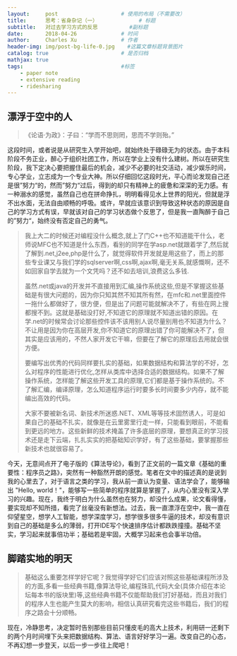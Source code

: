 ```yaml
---
layout:     post                    # 使用的布局（不需要改）
title:      思考：省身杂记（一） 			   # 标题 
subtitle:   对过去学习方式的反思  		#副标题
date:       2018-04-26              # 时间
author:     Charles Xu              # 作者
header-img: img/post-bg-life-0.jpg    #这篇文章标题背景图片
catalog: true                       # 是否归档
mathjax: true
tags:                               #标签
    - paper note
    - extensive reading
    - ridesharing
---
```

## 漂浮于空中的人
> 《论语·为政》：子曰：“学而不思则罔，思而不学则殆。”

这段时间，或者说是从研究生入学开始吧，就始终处于碌碌无为的状态。由于本科阶段不务正业，醉心于组织社团工作，所以在学业上没有什么建树。所以在研究生阶段，我下定决心要把握住最后的机会，减少不必要的社交活动，减少娱乐时间，专心学业，立志成为一个专业大神。所以仔细回忆这段时光，平心而论发现自己还是很”努力“的，然而”努力“过后，得到的却只有精神上的疲惫和深深的无力感。有一种溺水的感觉，虽然自己也在拼命挣扎，明明看得见水上世界的阳光，但就是浮不出水面，无法自由顺畅的呼吸。或许，早就应该意识到导致这种状态的原因是自己的学习方式有误，早就该对自己的学习状态做个反思了，但是我一直陶醉于自己的”努力“，始终没有否定自己的勇气。

> 我上大二的时候还对编程没什么概念,就上了门C++也不知道能干什么，老师说MFC也不知道是什么东西，看别的同学在学asp.net就跟着学了,然后就了解到.net,j2ee,php是什么了，就觉得软件开发就是用这些了，而上的那些专业课又与我们学的sqlserver啊,css啊,ajax啊,毫无关系,就感慨啊，还不如回家自学去就为一个文凭吗？还不如去培训,浪费这么多钱.
> 
>  虽然.net或java的开发并不直接用到汇编,操作系统这些,但是不掌握这些基础是有很大问题的，因为你只知其然不知其所有然，在mfc和.net里面控件一拖什么都做好了，很方便，但是出了问题可能就解决不了，有些在网上搜都搜不到。这就是基础没打好,不知道它的原理就不知道出错的原因。在学.net的时候常会讨论那些控件该不该用别人说尽量别用也不知道为什么？不让用是因为你在高层开发,你不知道它的原理出错了你可能解决不了，但其实是应该用的，不然人家开发它干嘛，但要在了解它的原理后去用就会很方便。
> 
> 要编写出优秀的代码同样要扎实的基础，如果数据结构和算法学的不好，怎么对程序的性能进行优化,怎样从类库中选择合适的数据结构。如果不了解操作系统，怎样能了解这些开发工具的原理,它们都是基于操作系统的。不了解汇编，编译原理，怎么知道程序运行时要多长时间要多少内存，就不能编出高效的代码。
> 
> 大家不要被新名词、新技术所迷惑.NET、XML等等技术固然诱人，可是如果自己的基础不扎实，就像是在云里雾里行走一样，只能看到眼前，不能看到更远的地方。这些新鲜的技术掩盖了许多底层的原理，要想真正的学习技术还是走下云端，扎扎实实的把基础知识学好，有了这些基础，要掌握那些新技术也就很容易了。
 
今天，无意间点开了电子版的《算法导论》，看到了正文前的一篇文章《基础的重要性：程序员之路》，突然有一种豁然开朗的感觉。笔者在文中的描述真的是说到我的心里去了，对于语言之类的学习，我从前一直认为变量、语法学会了，能够输出 "Hello, world！"，能够写一些简单的程序就算是掌握了，从内心里没有深入学习的兴趣。现在，我终于明白为什么虽然也在努力，却没什么成果，论文看得懂，要实现却不知所措，看完了丝毫没有新想法。过去，我一直漂浮在空中，我一直在仰望星空，想学人工智能，想学深度学习，想学很多很多牛逼的技术，却没有意识到自己的基础是多么的薄弱，打开IDE写个快速排序估计都跌跌撞撞。基础不坚实，学习起来就事倍功半；基础若是牢固，大概学习起来也会事半功倍。

## 脚踏实地的明天
> 基础这么重要怎样学好它呢？我觉得学好它们应该对照这些基础课程所涉及的方面,多看一些经典书籍,像算法导论,编程珠玑,代码大全(具体介绍在本论坛每本书的版块里)等,这些经典书籍不仅能帮助我们打好基础，而且对我们的程序人生也能产生莫大的影响，相信认真研究看完这些书籍后，我们的程序之路会十分顺畅。

现在，冷静思考，决定暂时告别那些目前只懂皮毛的高大上技术，利用研一还剩下的两个月时间埋下头来把数据结构、算法、语言好好学习一遍。改变自己的心态，不再幻想一步登天，以后一步一步往上爬吧！